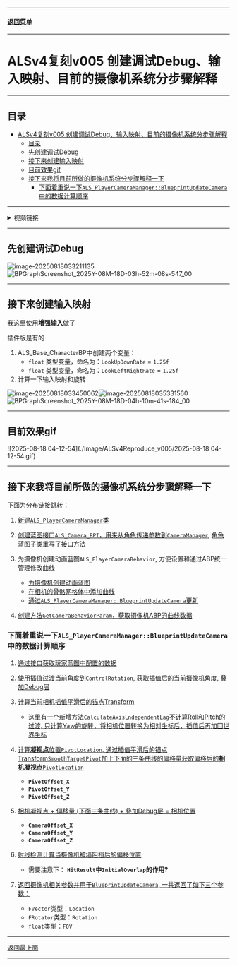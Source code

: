 
------

#### [返回菜单](../ALS_Menu.md)

------

# ALSv4复刻v005 创建调试Debug、输入映射、目前的摄像机系统分步骤解释

------

## 目录

- [ALSv4复刻v005 创建调试Debug、输入映射、目前的摄像机系统分步骤解释](#alsv4复刻v005-创建调试debug输入映射目前的摄像机系统分步骤解释)
  - [目录](#目录)
  - [先创建调试Debug](#先创建调试debug)
  - [接下来创建输入映射](#接下来创建输入映射)
  - [目前效果gif](#目前效果gif)
  - [接下来我将目前所做的摄像机系统分步骤解释一下](#接下来我将目前所做的摄像机系统分步骤解释一下)
    - [下面着重说一下`ALS_PlayerCameraManager::BlueprintUpdateCamera`中的数据计算顺序](#下面着重说一下als_playercameramanagerblueprintupdatecamera中的数据计算顺序)


------

<details>
<summary>视频链接</summary>

> [高级运动系统解耦和复刻第五期_哔哩哔哩_bilibili](https://www.bilibili.com/video/BV1ja41197XQ?spm_id_from=333.788.videopod.episodes&vd_source=9e1e64122d802b4f7ab37bd325a89e6c&p=8)

------

</details>

------

## 先创建调试Debug

![image-20250818033211135](./Image/ALSv4Reproduce_v005/image-20250818033211135.png)![BPGraphScreenshot_2025Y-08M-18D-03h-52m-08s-547_00](./Image/ALSv4Reproduce_v005/BPGraphScreenshot_2025Y-08M-18D-03h-52m-08s-547_00.png)

------

## 接下来创建输入映射

我这里使用**增强输入**做了

插件版是有的

1. ALS_Base_CharacterBP中创建两个变量：
   - `float` 类型变量，命名为：`LookUpDownRate` = `1.25f`
   - `float` 类型变量，命名为：`LookLeftRightRate` = `1.25f`
2. 计算一下输入映射和旋转

![image-20250818033450062](./Image/ALSv4Reproduce_v005/image-20250818033450062.png)![image-20250818035331560](./Image/ALSv4Reproduce_v005/image-20250818035331560.png)![BPGraphScreenshot_2025Y-08M-18D-04h-10m-41s-184_00](./Image/ALSv4Reproduce_v005/BPGraphScreenshot_2025Y-08M-18D-04h-10m-41s-184_00.png)

------

## 目前效果gif

![2025-08-18 04-12-54](./Image/ALSv4Reproduce_v005/2025-08-18 04-12-54.gif)

------

## 接下来我将目前所做的摄像机系统分步骤解释一下

下面为分布链接跳转：

1. [新建`ALS_PlayerCameraManager`类](./ALSv4Reproduce_v002.md#三、新建CameraManager类)

2. [创建蓝图接口`ALS_Camera_BPI`，用来从角色传递参数到`CameraManager`](./ALSv4Reproduce_v002.md#创建蓝图接口ALS_Camera_BPI), [角色蓝图子类重写了接口方法](./ALSv4Reproduce_v002.md#子类重写三个接口方法)

3. 为摄像机创建动画蓝图`ALS_PlayerCameraBehavior`, 方便设置和通过ABP统一管理修改曲线
   - [为摄像机创建动画蓝图](./ALSv4Reproduce_v003.md#为摄像机创建动画蓝图ALS_PlayerCameraBehavior)
   - [在相机的骨骼网格体中添加曲线](./ALSv4Reproduce_v003.md#在相机的骨骼网格体中添加曲线)
   - [通过`ALS_PlayerCameraManager::BlueprintUpdateCamera`更新](./ALSv4Reproduce_v003.md#ALS_PlayerCameraManager中重写方法BlueprintUpdateCamera)

4. [创建方法`GetCameraBehaviorParam`，获取摄像机ABP的曲线数据](./ALSv4Reproduce_v003.md#ALS_PlayerCameraManager中创建纯函数，返回摄像机ABP的曲线参数)

### 下面着重说一下`ALS_PlayerCameraManager::BlueprintUpdateCamera`中的数据计算顺序

1. [通过接口获取玩家蓝图中配置的数据](./ALSv4Reproduce_v003.md#新建计算相机参数的函数)
2. [使用插值过渡当前角度到`ControlRotation`, 获取插值后的当前摄像机角度](./ALSv4Reproduce_v003.md#ALS_PlayerCameraManager中创建纯函数，返回摄像机ABP的曲线参数), [叠加Debug层](./ALSv4Reproduce_v004.md#)
3. [计算当前相机插值平滑后的锚点Transform](./ALSv4Reproduce_v004.md#从玩家蓝图获取摄像机锚点变换信息计算过渡信息储存在ALS_PlayerCameraManager中)
   - [这里有一个新增方法`CalculateAxisLndependentLag`不计算Roll和Pitch的过渡, 只计算Yaw的旋转，将相机位置转换为相对坐标后，插值后再加回世界坐标](./ALSv4Reproduce_v004.md#从玩家蓝图获取摄像机锚点变换信息计算过渡信息储存在ALS_PlayerCameraManager中)

4. [计算**凝视点**位置`PivotLocation`, 通过插值平滑后的锚点Transform`SmoothTargetPivot`加上下面的三条曲线的偏移量获取偏移后的**相机凝视点**`PivotLocation`](./ALSv4Reproduce_v004.md#计算凝视点位置PivotLocation)
   - **`PivotOffset_X`**
   - **`PivotOffset_Y`**
   - **`PivotOffset_Z`**

5. [相机凝视点 + 偏移量 (下面三条曲线) + 叠加Debug层 = 相机位置](./ALSv4Reproduce_v004.md#接下来在凝视点位置PivotLocation基础上加上摄像机臂的偏移，叠加Debug偏移层最终计算出摄像机位置)
   - **`CameraOffset_X`**
   - **`CameraOffset_Y`**
   - **`CameraOffset_Z`**
6. [射线检测计算当摄像机被墙阻挡后的偏移位置](./ALSv4Reproduce_v004.md#接下来要进行射线检测计算当摄像机被墙阻挡时的偏移后位置)
   - 需要注意下： **`HitResult`中`InitialOverlap`的作用?** 
7. [返回摄像机相关参数并用于`BlueprintUpdateCamera`, 一共返回了如下三个参数：](./ALSv4Reproduce_v004.md#返回摄像机相关参数并用于BlueprintUpdateCamera)
   - `FVector`类型：`Location`
   - `FRotator`类型：`Rotation`
   - `float`类型：`FOV`



------

[返回最上面](#返回菜单)

___________________________________________________________________________________________
